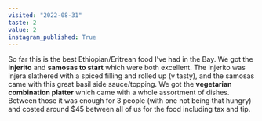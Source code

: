 ```yaml
---
visited: "2022-08-31"
taste: 2
value: 2
instagram_published: True
---
```


So far this is the best Ethiopian/Eritrean food I've had in the Bay. We got the **injerito** and **samosas to start** which were both excellent. The injerito was injera slathered with a spiced filling and rolled up (v tasty), and the samosas came with this great basil side sauce/topping. We got the **vegetarian combination platter** which came with a whole assortment of dishes. Between those it was enough for 3 people (with one not being that hungry) and costed around $45 between all of us for the food including tax and tip.
